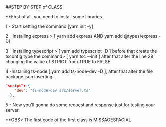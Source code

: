 ##STEP BY STEP of CLASS 

**First of all, you need to install some libraries.

1 - Start setting the command [yarn init -y]

2 - Installing express > [ yarn add express AND yarn add @types/express -D]

3 - Installing typescript > [ yarn add typescript -D ] before that create the tsconfig type the 
command> [ yarn tsc --init ] after that alter the line 28 changing the value of STRICT from TRUE to FALSE.

4 -Installing ts-node [ yarn add ts-node-dev -D ], after that alter the file package.json inserting:
```.json
"script": {
    "dev": "ts-node-dev src/server.ts"
  },
  ```

5 - Now you'll gonna do some request and response just for testing your server.

**OBS> The first code of the first class is MISSAOESPACIAL